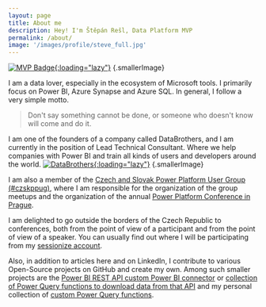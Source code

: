 ```yaml
---
layout: page
title: About me
description: Hey! I'm Štěpán Rešl, Data Platform MVP
permalink: /about/
image: '/images/profile/steve_full.jpg'
---
```

[![MVP Badge]({{site.baseurl}}/images/infographic/mvp.jpg){:loading="lazy"}](https://mvp.microsoft.com/en-us/PublicProfile/5003801) {.smallerImage}

I am a data lover, especially in the ecosystem of Microsoft tools. I primarily focus on Power BI, Azure Synapse and Azure SQL. In general, I follow a very simple motto.

> Don't say something cannot be done, or someone who doesn't know will come and do it.

I am one of the founders of a company called DataBrothers, and I am currently in the position of Lead Technical Consultant. Where we help companies with Power BI and train all kinds of users and developers around the world.
[![DataBrothers](https://www.databrothers.cz/wp-content/uploads/2022/02/data-brothers-logo-cerne-3.svg){:loading="lazy"}](https://www.databrothers.cz/en/make-your-data-shine/) {.smallerImage}

I am also a member of the [Czech and Slovak Power Platform User Group (#czskppug)](https://www.meetup.com/czskppug/), where I am responsible for the organization of the group meetups and the organization of the annual [Power Platform Conference in Prague](https://www.powerconference.cz/).

I am delighted to go outside the borders of the Czech Republic to conferences, both from the point of view of a participant and from the point of view of a speaker. You can usually find out where I will be participating from my [sessionize account](https://sessionize.com/stepan-resl/).

Also, in addition to articles here and on LinkedIn, I contribute to various Open-Source projects on GitHub and create my own. Among such smaller projects are the [Power BI REST API custom Power BI connector](https://github.com/tirnovar/Power-BI-Admin-REST-API-Connector) or [collection of Power Query functions to download data from that API](https://github.com/tirnovar/Power_BI_REST_API_PQ) and my personal collection of [custom Power Query functions](https://github.com/tirnovar/m-custom-functions).